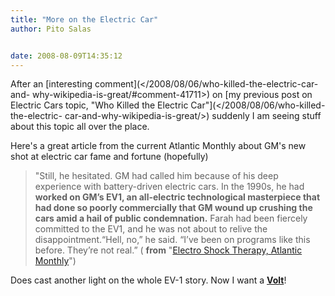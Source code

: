 ```yaml
---
title: "More on the Electric Car"
author: Pito Salas


date: 2008-08-09T14:35:12
---
```




After an [interesting comment](</2008/08/06/who-killed-the-electric-car-and-
why-wikipedia-is-great/#comment-41711>) on [my previous post on Electric Cars
topic, "Who Killed the Electric Car"](</2008/08/06/who-killed-the-electric-
car-and-why-wikipedia-is-great/>) suddenly I am seeing stuff about this topic
all over the place.

Here's a great article from the current Atlantic Monthly about GM's new shot
at electric car fame and fortune (hopefully)

> "Still, he hesitated. GM had called him because of his deep experience with
> battery-driven electric cars. In the 1990s, he had **worked on GM’s EV1, an
> all-electric technological masterpiece that had done so poorly commercially
> that GM wound up crushing the cars amid a hail of public condemnation.**
> Farah had been fiercely committed to the EV1, and he was not about to relive
> the disappointment.“Hell, no,” he said. “I’ve been on programs like this
> before. They’re not real.” ( **from** "[Electro Shock Therapy, Atlantic
> Monthly](<http://www.theatlantic.com/doc/200807/general-motors>)")

Does cast another light on the whole EV-1 story. Now I want a
[**Volt**](<http://en.wikipedia.org/wiki/Chevrolet_Volt>)!



